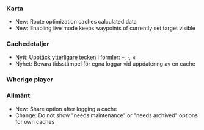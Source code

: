 
### Karta
- New: Route optimization caches calculated data
- New: Enabling live mode keeps waypoints of currently set target visible

### Cachedetaljer
- Nytt: Upptäck ytterligare tecken i formler: –, ⋅, ×
- Nyhet: Bevara tidsstämpel för egna loggar vid uppdatering av en cache

### Wherigo player

### Allmänt
- New: Share option after logging a cache
- Change: Do not show "needs maintenance" or "needs archived" options for own caches

